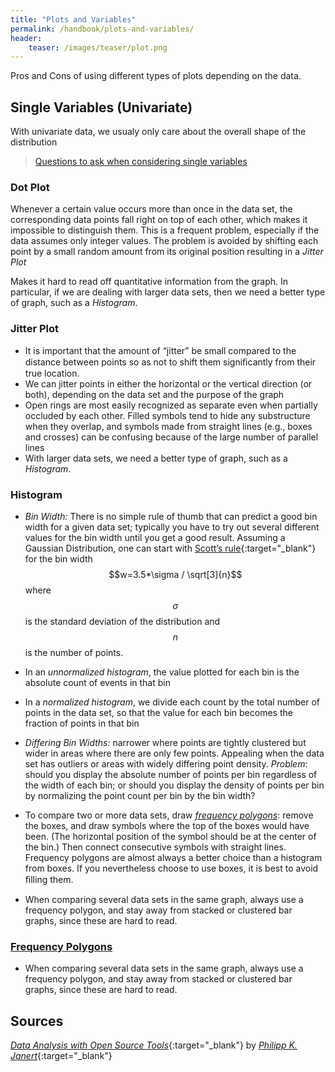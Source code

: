 ```yaml
---
title: "Plots and Variables"
permalink: /handbook/plots-and-variables/
header:
    teaser: /images/teaser/plot.png
---
```



Pros and Cons of using different types of plots depending on the data.

## Single Variables (Univariate)

With univariate data, we usualy only care about the overall shape of the distribution

> [Questions to ask when considering single variables](/handbook/plots-and-variables/univariate-questions/)


### Dot Plot

Whenever a certain value occurs more than once in the data set, the corresponding data points fall right on top of each other, which makes it impossible to distinguish them. This is a frequent problem, especially if the data assumes only integer values. The problem is avoided by shifting each point by a small random amount from its original position resulting in a *Jitter Plot*

Makes it hard to read off quantitative information from the graph. In particular, if we are dealing with larger data sets, then we need a better type of graph, such as a *Histogram*.

### Jitter Plot

- It is important that the amount of “jitter” be small compared to the distance between points so as not to shift them signiﬁcantly from their true location.
- We can jitter points in either the horizontal or the vertical direction (or both), depending on the data set and the purpose of the graph
- Open rings are most easily recognized as separate even when partially occluded by each other. Filled symbols tend to hide any substructure when they overlap, and symbols made from straight lines (e.g., boxes and crosses) can be confusing because of the large number of parallel lines
- With larger data sets, we need a better type of graph, such as a *Histogram*.

### Histogram

- *Bin Width:* There is no simple rule of thumb that can predict a good bin width for a given data set; typically you have to try out several different values for the bin width until you get a good result. Assuming a Gaussian Distribution, one can start with [Scott’s rule](https://en.wikipedia.org/wiki/Histogram#Scott's_normal_reference_rule){:target="_blank"} for the bin width $$w=3.5*\sigma / \sqrt[3]{n}$$ where $$\sigma$$ is the standard deviation of the distribution and $$n$$ is the number of points.

- In an *unnormalized histogram*, the value plotted for each bin is the absolute count of events in that bin
- In a *normalized histogram*, we divide each count by the total number of points in the data set, so that the value for each bin becomes the fraction of points in that bin
- *Differing Bin Widths:* narrower where points are tightly clustered but wider in areas where there are only few points. Appealing when the data set has outliers or areas with widely differing point density. *Problem*: should you display the absolute number of points per bin regardless of the width of each bin; or should you display the density of points per bin by normalizing the point count per bin by the bin width?

- To compare two or more data sets, draw [*frequency polygons*](#frequency-polygons): remove the boxes, and draw symbols where the top of the boxes would have been. (The horizontal position of the symbol should be at the center of the bin.) Then connect consecutive symbols with straight lines. Frequency polygons are almost always a better choice than a histogram from boxes. If you nevertheless choose to use boxes, it is best to avoid ﬁlling them.
- When comparing several data sets in the same graph, always use a frequency polygon, and stay away from stacked or clustered bar graphs, since these are hard to read.

### [Frequency Polygons](/images/handbook/frequency-polygons.jpg "Source: math.libretexts.org")
- When comparing several data sets in the same graph, always use a frequency polygon, and stay away from stacked or clustered bar graphs, since these are hard to read.


## Sources

[*Data Analysis with Open Source Tools*](http://shop.oreilly.com/product/9780596802363.do){:target="_blank"} by [*Philipp K. Janert*](https://www.oreilly.com/pub/au/933){:target="_blank"}

